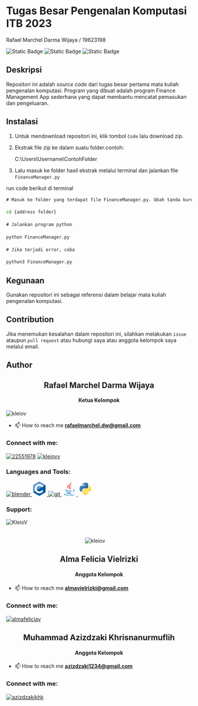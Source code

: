 # Tugas Besar Pengenalan Komputasi ITB 2023

Rafael Marchel Darma Wijaya / 19623198

![Static Badge](https://img.shields.io/badge/Project%20Status-Completed-blue)
![Static Badge](https://img.shields.io/badge/License-MIT-brightgreen)
![Static Badge](https://img.shields.io/badge/Language-Indonesian-yellow)

## Deskripsi

Repositori ini adalah _source code_ dari tugas besar pertama mata kuliah pengenalan komputasi. Program yang dibuat adalah program Finance Management App sederhana yang dapat membantu mencatat pemasukan dan pengeluaran.

## Instalasi

1. Untuk mendownload repositori ini, klik tombol `Code` lalu download zip.

2. Ekstrak file zip ke dalam suatu folder.contoh:

   C:\Users\Username\ContohFolder

3. Lalu masuk ke folder hasil ekstrak melalui terminal dan jalankan file `FinanceManager.py`

run code berikut di terminal

```cmd
# Masuk ke folder yang terdapat file FinanceManager.py. Ubah tanda kurung di bawah dengan address yang sesuai

cd {address folder}

# Jalankan program python

python FinanceManager.py

# Jika terjadi error, coba

python3 FinanceManager.py

```

## Kegunaan

Gunakan repositori ini sebagai referensi dalam belajar mata kuliah pengenalan komputasi.

## Contribution

Jika menemukan kesalahan dalam repositori ini, silahkan melakukan `issue` ataupun `pull request` atau hubungi saya atau anggota kelompok saya melalui email.

## Author

<h2 align="center">Rafael Marchel Darma Wijaya</h2>
<h4 align="center">Ketua Kelompok</h4>

<p align="left"> <img src="https://komarev.com/ghpvc/?username=kleiov&label=Profile%20views&color=0e75b6&style=flat" alt="kleiov" /> </p>

- 📫 How to reach me **rafaelmarchel.dw@gmail.com**

<h3 align="left">Connect with me:</h3>
<p align="left">
<a href="https://stackoverflow.com/users/22551978" target="blank"><img align="center" src="https://raw.githubusercontent.com/rahuldkjain/github-profile-readme-generator/master/src/images/icons/Social/stack-overflow.svg" alt="22551978" height="30" width="40" /></a>
<a href="https://instagram.com/kleiovv" target="blank"><img align="center" src="https://raw.githubusercontent.com/rahuldkjain/github-profile-readme-generator/master/src/images/icons/Social/instagram.svg" alt="kleiovv" height="30" width="40" /></a>
</p>

<h3 align="left">Languages and Tools:</h3>
<p align="left"> <a href="https://www.blender.org/" target="_blank" rel="noreferrer"> <img src="https://download.blender.org/branding/community/blender_community_badge_white.svg" alt="blender" width="40" height="40"/> </a> <a href="https://www.cprogramming.com/" target="_blank" rel="noreferrer"> <img src="https://raw.githubusercontent.com/devicons/devicon/master/icons/c/c-original.svg" alt="c" width="40" height="40"/> </a> <a href="https://git-scm.com/" target="_blank" rel="noreferrer"> <img src="https://www.vectorlogo.zone/logos/git-scm/git-scm-icon.svg" alt="git" width="40" height="40"/> </a> <a href="https://www.java.com" target="_blank" rel="noreferrer"> <img src="https://raw.githubusercontent.com/devicons/devicon/master/icons/java/java-original.svg" alt="java" width="40" height="40"/> </a> <a href="https://www.python.org" target="_blank" rel="noreferrer"> <img src="https://raw.githubusercontent.com/devicons/devicon/master/icons/python/python-original.svg" alt="python" width="40" height="40"/> </a> </p>

<h3 align="left">Support:</h3>
<p><a href="https://ko-fi.com/KleioV"> <img align="left" src="https://cdn.ko-fi.com/cdn/kofi3.png?v=3" height="50" width="210" alt="KleioV" /></a></p><br><br>

<p>&nbsp;<img align="center" src="https://github-readme-stats.vercel.app/api?username=kleiov&show_icons=true&locale=en" alt="kleiov" /></p>

<h2 align="center">Alma Felicia Vielrizki</h2>
<h4 align="center">Anggota Kelompok</h4>

- 📫 How to reach me **almavielrizki@gmail.com**

<h3 align="left">Connect with me:</h3>
<p align="left">
<a href="https://instagram.com/almafeliciav" target="blank"><img align="center" src="https://raw.githubusercontent.com/rahuldkjain/github-profile-readme-generator/master/src/images/icons/Social/instagram.svg" alt="almafeliciav" height="30" width="40" /></a>
</p>

<h2 align="center">Muhammad Azizdzaki Khrisnanurmuflih</h2>
<h4 align="center">Anggota Kelompok</h4>

- 📫 How to reach me **azizdzaki1234@gmail.com**

<h3 align="left">Connect with me:</h3>
<p align="left">
<a href="https://instagram.com/azizdzakikhk" target="blank"><img align="center" src="https://raw.githubusercontent.com/rahuldkjain/github-profile-readme-generator/master/src/images/icons/Social/instagram.svg" alt="azizdzakikhk" height="30" width="40" /></a>
</p>

